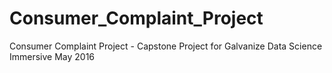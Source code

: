 # Consumer_Complaint_Project
Consumer Complaint Project - Capstone Project for Galvanize Data Science Immersive May 2016
